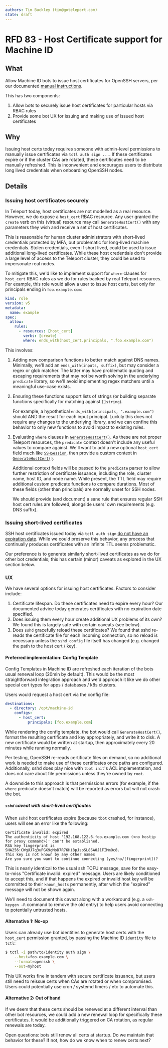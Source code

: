 ```yaml
---
authors: Tim Buckley (tim@goteleport.com)
state: draft
---
```


# RFD 83 - Host Certificate support for Machine ID

## What

Allow Machine ID bots to issue host certificates for OpenSSH servers, per our
documented [manual instructions].

This has two components:
1. Allow bots to securely issue host certificates for particular hosts via RBAC
   rules
2. Provide some bot UX for issuing and making use of issued host certificates 

[manual instructions]: https://goteleport.com/docs/server-access/guides/openssh/#step-24-configure-host-authentication

## Why

Issuing host certs today requires someone with admin-level permissions to
manually issue certificates via `tctl auth sign ...`. If these certificates
expire or if the cluster CAs are rotated, these certificates need to be manually
refreshed. This is inconvenient and encourages users to distribute long lived
credentials when onboarding OpenSSH nodes.

## Details

### Issuing host certificates securely

In Teleport today, host certificates are not modelled as a real resource.
However, we do expose a `host_cert` RBAC resource. Any user granted the `create`
verb on this (virtual) resource may call `GenerateHostCert()` with any
parameters they wish and receive a set of host certificates.

This is reasonable for human cluster administrators with short-lived credentials
protected by MFA, but problematic for long-lived machine credentials. Stolen
credentials, even if short lived, could be used to issue additional long-lived
certificates. While these host credentials don't provide a large level of access
to the Teleport cluster, they could be used to impersonate real nodes.

To mitigate this, we'd like to implement support for `where` clauses for
`host_cert` RBAC rules as we do for rules backed by real Teleport resources. For
example, this role would allow a user to issue host certs, but only for
principals ending in `foo.example.com`:

```yaml
kind: role
version: v5
metadata:
  name: example
spec:
  allow:
    rules:
      - resources: [host_cert]
        verbs: [create]
        where: ends_with(host_cert.principals, ".foo.example.com")
```

This involves:
1. Adding new comparison functions to better match against DNS names. Minimally,
   we'll add an `ends_with(inputs, suffix)`, but may consider a regex or glob
   matcher. The latter may have problematic quoting and escaping requirements
   that may not be worth solving in the underlying `predicate` library, so we'll
   avoid implementing regex matchers until a meaningful use-case exists.

2. Ensuring these functions support lists of strings (or building separate
   functions specifically for matching against `[]string`).

   For example, a hypothetical `ends_with(principals, ".example.com")` should 
   AND the result for each input principal. Luckily this does not require any
   changes to the underlying library, and we can confine this behavior to only
   new functions to avoid impact to existing rules.

3. Evaluating `where` clauses in [`GenerateHostCert()`]. As these are not
   proper Teleport resources, the `predicate` context doesn't include any
   useful values to compare against. We'll want to add a new optional
   `host_cert` field much like [`SSHSession`], then provide a custom context in
   [`GenerateHostCert()`].

   Additional context fields will be passed to the `predicate` parser to allow
   further restriction of certificate issuance, including the role, cluster
   name, host ID, and node name. While present, the TTL field may require
   additional custom predicate functions to compare durations. Most of these
   fields (other than principals) are normally unset for SSH nodes.

   We should provide (and document) a sane rule that ensures regular SSH host
   cert rules are followed, alongside users' own requirements (e.g. DNS suffix).

[`GenerateHostCert()`]: https://github.com/gravitational/teleport/blob/82c520c8183553f310459c3b4a96b70065ee268a/lib/auth/auth_with_roles.go#L2139
[`SSHSession`]: https://github.com/gravitational/teleport/blob/ab12ad33d9b3143baa5dc1a0c236cb6ed7645f10/lib/services/parser.go#L183

### Issuing short-lived certificates

SSH host certificates issued today via `tctl auth sign` [do not have an
expiration date][date]. While we could preserve this behavior, any process that
continually produces certificates with an infinite TTL seems problematic.

Our preference is to generate similarly short-lived certificates as we do for
other bot credentials; this has certain (minor) caveats as explored in the UX
section below.

[date]: https://github.com/gravitational/teleport/blob/ab12ad33d9b3143baa5dc1a0c236cb6ed7645f10/tool/tctl/common/auth_command.go#L426

### UX

We have several options for issuing host certificates. Factors to consider
include:
1. Certificate lifespan. Do these certificates need to expire every hour? Our
   documented advice today generates certificates with no expiration date
   specified.
2. Does issuing them every hour create additional UX problems of its own? We
   found this is largely safe with certain caveats (see below).
3. Does `sshd` gracefully reload these certificates? We found that sshd re-reads
   the certificate file for each incoming connection, so no reload is necessary
   unless the `sshd_config` file itself has changed (e.g. changed the path to
   the host cert / key).

#### Preferred implementation: Config Template

Config Templates in Machine ID are refreshed each iteration of the bots usual
renewal loop (20min by default). This would be the most straightforward
integration approach and we'd approach it like we do other special cert types
for apps / databases / k8s clusters.

Users would request a host cert via the config file:

```yaml
destinations:
  - directory: /opt/machine-id
    configs:
      - host_cert:
          principals: [foo.example.com]
```

While rendering the config template, the bot would call `GenerateHostCert()`,
format the resulting certificate and key appropriately, and write it to disk.
A new certificate would be written at startup, then approximately every 20
minutes while running normally.

Per testing, OpenSSH re-reads certificate files on demand, so no additional work
is needed to make use of these certificates once paths are configured.
Additionally, sshd does play nice with `tbot init`'s ACL implementation, and
does not care about file permissions unless they're owned by `root`.

A downside to this approach is that permissions errors (for example, if the
`where` predicate doesn't match) will be reported as errors but will not crash
the bot.

##### `sshd` caveat with short-lived certificates

When `sshd` host certificates expire (because `tbot` crashed, for instance),
users will see an error like the following:

```
Certificate invalid: expired
The authenticity of host '192.168.122.6.foo.example.com (<no hostip for proxy command>)' can't be established.
RSA key fingerprint is SHA256:CWqUJ7q3uPGX9gMoD7R76Hi8pJsoSL8SA0J1FIMmOc8.
This key is not known by any other names
Are you sure you want to continue connecting (yes/no/[fingerprint])?
```

This is nearly identical to the usual ssh TOFU message, save for the
easy-to-miss "Certificate invalid: expired" message. Users are likely
conditioned to accept this, and if that happens the expired or invalid host key
will be committed to their `known_hosts` permanently, after which the "expired"
message will not be shown again.

We'll need to document this caveat along with a workaround (e.g. a
`ssh-keygen -R` command to remove the old entry) to help users avoid connecting
to potentially untrusted hosts.

#### Alternative 1: No-op

Users can already use bot identities to generate host certs with the `host_cert`
permission granted, by passing the Machine ID `identity` file to `tctl`:

```bash
$ tctl -i path/to/identity auth sign \
    --host=foo.example.com \
    --format=openssh \
    --out=myhost
```

This UX works fine in tandem with secure certificate issuance, but users still
need to reissue certs when CAs are rotated or when compromised. Users could
potentially use cron / systemd timers / etc to automate this.

#### Alternative 2: Out of band

If we deem that these certs should be renewed at a different interval than other
bot resources, we could add a new renewal loop for specifically these
certificates. It would be additionally triggered on CA rotation, as regular
renewals are today.

Open questions: bots still renew all certs at startup. Do we maintain that
behavior for these? If not, how do we know when to renew certs next?
